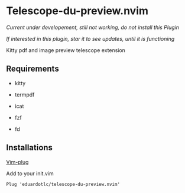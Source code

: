 # Telescope-du-preview.nvim

*Current under developement, still not working, do not install this Plugin*

*If interested in this plugin, star it to see updates, until it is functioning*

Kitty pdf and image preview telescope extension

## Requirements

- kitty

- termpdf

- icat

- fzf

- fd

## Installations

[Vim-plug](https://github.com/junegunn/vim-plug)

Add to your init.vim

```vim
Plug 'eduardotlc/telescope-du-preview.nvim'
```
